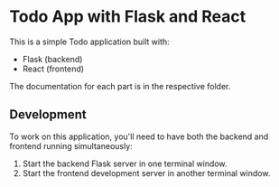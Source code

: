 # Todo App with Flask and React

This is a simple Todo application built with:

* Flask (backend)
* React (frontend)

The documentation for each part is in the respective folder.

## Development

To work on this application, you'll need to have both the backend and frontend running simultaneously:

1. Start the backend Flask server in one terminal window.
2. Start the frontend development server in another terminal window.